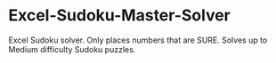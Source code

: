 # Excel-Sudoku-Master-Solver
 Excel Sudoku solver. 
 Only places numbers that are SURE. 
 Solves up to Medium difficulty Sudoku puzzles.
